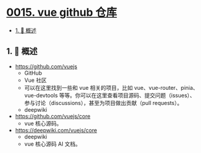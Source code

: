 # [0015. vue github 仓库](https://github.com/Tdahuyou/TNotes.vue/tree/main/notes/0015.%20vue%20github%20%E4%BB%93%E5%BA%93)

<!-- region:toc -->

- [1. 📝 概述](#1--概述)

<!-- endregion:toc -->

## 1. 📝 概述

- https://github.com/vuejs
  - GitHub
  - Vue 社区
  - 可以在这里找到一些和 vue 相关的项目，比如 vue、vue-router、pinia、vue-devtools 等等。你可以在这里查看项目源码、提交问题（issues）、参与讨论（discussions），甚至为项目做出贡献（pull requests）。
  - deepwiki
- https://github.com/vuejs/core
  - vue 核心源码。
- https://deepwiki.com/vuejs/core
  - deepwiki
  - vue 核心源码 AI 文档。

